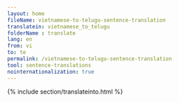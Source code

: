 ```yaml
---
layout: home
fileName: vietnamese-to-telugu-sentence-translation
translatein: vietnamese_to_telugu
folderName : translate
lang: en
from: vi
to: te
permalink: /vietnamese-to-telugu-sentence-translation
tool: sentence-translations
nointernationalization: true
---
```

{% include section/translateinto.html %}
